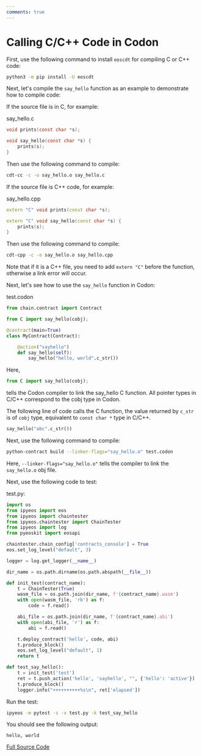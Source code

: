 ```yaml
---
comments: true
---
```


# Calling C/C++ Code in Codon

First, use the following command to install `eoscdt` for compiling C or C++ code:

```bash
python3 -m pip install -U eoscdt
```

Next, let's compile the `say_hello` function as an example to demonstrate how to compile code:

If the source file is in C, for example:

say_hello.c

```c
void prints(const char *s);

void say_hello(const char *s) {
	prints(s);
}
```

Then use the following command to compile:

```bash
cdt-cc -c -o say_hello.o say_hello.c
```


If the source file is C++ code, for example:

say_hello.cpp

```cpp
extern "C" void prints(const char *s);

extern "C" void say_hello(const char *s) {
	prints(s);
}
```

Then use the following command to compile:

```bash
cdt-cpp -c -o say_hello.o say_hello.cpp
```

Note that if it is a C++ file, you need to add `extern "C"` before the function, otherwise a link error will occur.

Next, let's see how to use the `say_hello` function in Codon:

test.codon

```python
from chain.contract import Contract

from C import say_hello(cobj);

@contract(main=True)
class MyContract(Contract):

    @action("sayhello")
    def say_hello(self):
        say_hello("hello, world".c_str())
```

Here,

```python
from C import say_hello(cobj);
```
tells the Codon compiler to link the say_hello C function. All pointer types in C/C++ correspond to the cobj type in Codon.

The following line of code calls the C function, the value returned by `c_str` is of `cobj` type, equivalent to `const char *` type in C/C++.

```python
say_hello("abc".c_str())
```

Next, use the following command to compile:

```bash
python-contract build --linker-flags="say_hello.o" test.codon
```

Here, `--linker-flags="say_hello.o"` tells the compiler to link the `say_hello.o` obj file.

Next, use the following code to test:

test.py:

```python
import os
from ipyeos import eos
from ipyeos import chaintester
from ipyeos.chaintester import ChainTester
from ipyeos import log
from pyeoskit import eosapi

chaintester.chain_config['contracts_console'] = True
eos.set_log_level("default", 3)

logger = log.get_logger(__name__)

dir_name = os.path.dirname(os.path.abspath(__file__))

def init_test(contract_name):
    t = ChainTester(True)
    wasm_file = os.path.join(dir_name, f'{contract_name}.wasm')
    with open(wasm_file, 'rb') as f:
        code = f.read()

    abi_file = os.path.join(dir_name, f'{contract_name}.abi')
    with open(abi_file, 'r') as f:
        abi = f.read()

    t.deploy_contract('hello', code, abi)
    t.produce_block()
    eos.set_log_level("default", 1)
    return t

def test_say_hello():
    t = init_test('test')
    ret = t.push_action('hello', 'sayhello', "", {'hello': 'active'})
    t.produce_block()
    logger.info("++++++++++%s\n", ret['elapsed'])
```

Run the test:

```bash
ipyeos -m pytest -s -x test.py -k test_say_hello
```

You should see the following output:

```
hello, world
```

[Full Source Code](https://github.com/learnforpractice/pscdk-book/tree/main/examples/callc)
